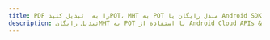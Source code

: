 ---title: PDF را به  تبدیل کنیدPOT، MHT به POT مبدل رایگان یا Android SDKdescription: تبدیل رایگانMHT به POT با استفاده از Android Cloud APIs & SDK همچنین اسناد PDF را در Cloud ایجاد، ویرایش و رندر کنید.---